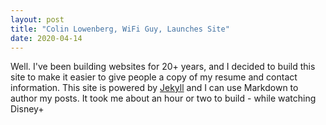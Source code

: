 ```yaml
---
layout: post
title: "Colin Lowenberg, WiFi Guy, Launches Site"
date: 2020-04-14
---
```


Well. I've been building websites for 20+ years, and I decided to build this site to make it easier to give people a copy of my resume and contact information. This site is powered by [Jekyll](http://jekyllrb.com) and I can use Markdown to author my posts. It took me about an hour or two to build - while watching Disney+ 
